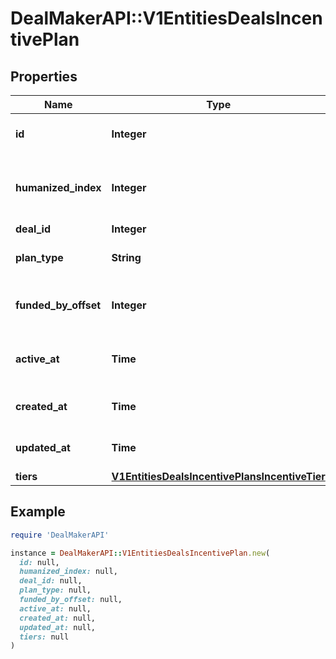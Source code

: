 # DealMakerAPI::V1EntitiesDealsIncentivePlan

## Properties

| Name | Type | Description | Notes |
| ---- | ---- | ----------- | ----- |
| **id** | **Integer** | The incentive plan id. | [optional] |
| **humanized_index** | **Integer** | The humanized index of the incentive plan. | [optional] |
| **deal_id** | **Integer** | The deal id. | [optional] |
| **plan_type** | **String** | The incentive plan type. | [optional] |
| **funded_by_offset** | **Integer** | The incentive plan funded by offset. | [optional] |
| **active_at** | **Time** | The incentive plan active date. | [optional] |
| **created_at** | **Time** | The creation time. | [optional] |
| **updated_at** | **Time** | The last update time. | [optional] |
| **tiers** | [**V1EntitiesDealsIncentivePlansIncentiveTier**](V1EntitiesDealsIncentivePlansIncentiveTier.md) |  | [optional] |

## Example

```ruby
require 'DealMakerAPI'

instance = DealMakerAPI::V1EntitiesDealsIncentivePlan.new(
  id: null,
  humanized_index: null,
  deal_id: null,
  plan_type: null,
  funded_by_offset: null,
  active_at: null,
  created_at: null,
  updated_at: null,
  tiers: null
)
```

